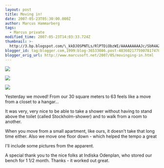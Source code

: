 ```yaml
---
layout: post
title: Moving in!
date: 2007-05-23T05:30:00.000Z
author: Marcus Hammarberg
tags:
  - Marcus private
modified_time: 2007-05-23T14:03:33.724Z
thumbnail: >-
  http://3.bp.blogspot.com/\_kkDJOSPNTLs/RlPTDiObzWI/AAAAAAAAAJc/SbR4AZU24v0/s72-c/PICT1580.JPG
blogger_id: tag:blogger.com,1999:blog-36533086.post-4836021775907817470
blogger_orig_url: http://www.marcusoft.net/2007/05/movinging-in.html
---
```


[<img
src="http://3.bp.blogspot.com/_kkDJOSPNTLs/RlPTDiObzWI/AAAAAAAAAJc/SbR4AZU24v0/s320/PICT1580.JPG"
id="BLOGGER_PHOTO_ID_5067626063402356066"
style="DISPLAY: block; MARGIN: 0px auto 10px; CURSOR: hand; TEXT-ALIGN: center"
data-border="0" />](http://3.bp.blogspot.com/_kkDJOSPNTLs/RlPTDiObzWI/AAAAAAAAAJc/SbR4AZU24v0/s1600-h/PICT1580.JPG)



[<img
src="http://2.bp.blogspot.com/_kkDJOSPNTLs/RlPS9SObzVI/AAAAAAAAAJU/1z-qPZxOQiA/s320/PICT1578.JPG"
id="BLOGGER_PHOTO_ID_5067625956028173650"
style="DISPLAY: block; MARGIN: 0px auto 10px; CURSOR: hand; TEXT-ALIGN: center"
data-border="0" />](http://2.bp.blogspot.com/_kkDJOSPNTLs/RlPS9SObzVI/AAAAAAAAAJU/1z-qPZxOQiA/s1600-h/PICT1578.JPG)




[<img
src="http://2.bp.blogspot.com/_kkDJOSPNTLs/RlPSzSObzUI/AAAAAAAAAJM/1ArcROyexY8/s320/PICT1577.JPG"
id="BLOGGER_PHOTO_ID_5067625784229481794"
style="DISPLAY: block; MARGIN: 0px auto 10px; CURSOR: hand; TEXT-ALIGN: center"
data-border="0" />](http://2.bp.blogspot.com/_kkDJOSPNTLs/RlPSzSObzUI/AAAAAAAAAJM/1ArcROyexY8/s1600-h/PICT1577.JPG)





Yesterday we moved! From our 30 square meters to 63 feels like a move
from a closet to a hangar...




It was very, very nice to be able to take a shower without having to
stand above the toilet (called Stockholm-shower) and to walk from a room
to another.




When you move from a small apartment, like ours, it doesn't take that
long time either. Also we move one floor down - which helped the tempo a
great




I'll include some pictures from the apparent.




A special thank you to the nice folks at Indiska Odenplan, who stored
our bench for 1 1/2 month. Thanks - it worked out great.



